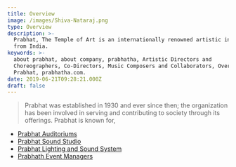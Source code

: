 ```yaml
---
title: Overview
image: /images/Shiva-Nataraj.png
type: Overview
description: >-
  Prabhat, The Temple of Art is an internationally renowned artistic institution
  from India.
keywords: >-
  about prabhat, about company, prabhatha, Artistic Directors and
  Choreographers, Co-Directors, Music Composers and Collaborators, Overview-
  Prabhat, prabhatha.com.
date: 2019-06-21T09:28:21.000Z
draft: false
---
```



> Prabhat was established in 1930 and ever since then; the organization has been involved in serving and contributing to society through its offerings. Prabhat is known for,

- [Prabhat Auditoriums](https://www.prabhathauditoriums.com)
- [Prabhat Sound Studio](http://www.prabhathstudios.com/)
- [Prabhat Lighting and Sound System](http://www.prabhathstage.com/)
- [Prabhath Event Managers](http://artoholic.co.in/)
